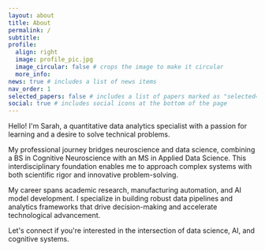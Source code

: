 ```yaml
---
layout: about
title: About
permalink: /
subtitle:
profile:
  align: right
  image: profile_pic.jpg
  image_circular: false # crops the image to make it circular
  more_info:
news: true # includes a list of news items
nav_order: 1
selected_papers: false # includes a list of papers marked as "selected={true}"
social: true # includes social icons at the bottom of the page
---
```


Hello! I'm Sarah, a quantitative data analytics specialist with a passion for learning and a desire to solve technical problems.

My professional journey bridges neuroscience and data science, combining a BS in Cognitive Neuroscience with an MS in Applied Data Science. This interdisciplinary foundation enables me to approach complex systems with both scientific rigor and innovative problem-solving.

My career spans academic research, manufacturing automation, and AI model development. I specialize in building robust data pipelines and analytics frameworks that drive decision-making and accelerate technological advancement.

Let's connect if you're interested in the intersection of data science, AI, and cognitive systems.
